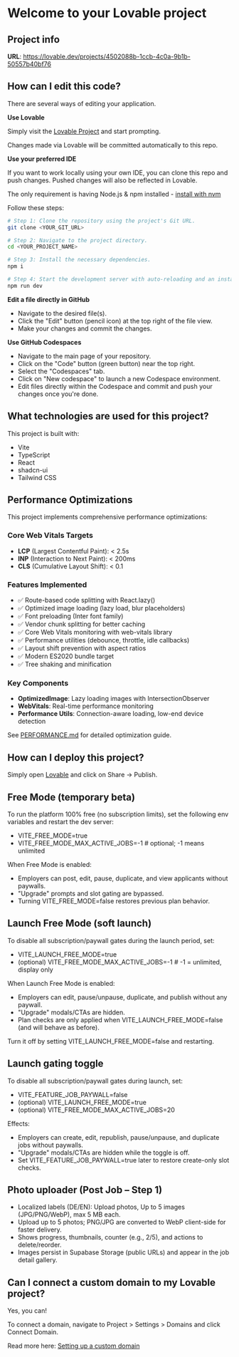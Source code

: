 # Welcome to your Lovable project

## Project info

**URL**: https://lovable.dev/projects/4502088b-1ccb-4c0a-9b1b-50557b40bf76

## How can I edit this code?

There are several ways of editing your application.

**Use Lovable**

Simply visit the [Lovable Project](https://lovable.dev/projects/4502088b-1ccb-4c0a-9b1b-50557b40bf76) and start prompting.

Changes made via Lovable will be committed automatically to this repo.

**Use your preferred IDE**

If you want to work locally using your own IDE, you can clone this repo and push changes. Pushed changes will also be reflected in Lovable.

The only requirement is having Node.js & npm installed - [install with nvm](https://github.com/nvm-sh/nvm#installing-and-updating)

Follow these steps:

```sh
# Step 1: Clone the repository using the project's Git URL.
git clone <YOUR_GIT_URL>

# Step 2: Navigate to the project directory.
cd <YOUR_PROJECT_NAME>

# Step 3: Install the necessary dependencies.
npm i

# Step 4: Start the development server with auto-reloading and an instant preview.
npm run dev
```

**Edit a file directly in GitHub**

- Navigate to the desired file(s).
- Click the "Edit" button (pencil icon) at the top right of the file view.
- Make your changes and commit the changes.

**Use GitHub Codespaces**

- Navigate to the main page of your repository.
- Click on the "Code" button (green button) near the top right.
- Select the "Codespaces" tab.
- Click on "New codespace" to launch a new Codespace environment.
- Edit files directly within the Codespace and commit and push your changes once you're done.

## What technologies are used for this project?

This project is built with:

- Vite
- TypeScript
- React
- shadcn-ui
- Tailwind CSS

## Performance Optimizations

This project implements comprehensive performance optimizations:

### Core Web Vitals Targets
- **LCP** (Largest Contentful Paint): < 2.5s
- **INP** (Interaction to Next Paint): < 200ms
- **CLS** (Cumulative Layout Shift): < 0.1

### Features Implemented
- ✅ Route-based code splitting with React.lazy()
- ✅ Optimized image loading (lazy load, blur placeholders)
- ✅ Font preloading (Inter font family)
- ✅ Vendor chunk splitting for better caching
- ✅ Core Web Vitals monitoring with web-vitals library
- ✅ Performance utilities (debounce, throttle, idle callbacks)
- ✅ Layout shift prevention with aspect ratios
- ✅ Modern ES2020 bundle target
- ✅ Tree shaking and minification

### Key Components
- **OptimizedImage**: Lazy loading images with IntersectionObserver
- **WebVitals**: Real-time performance monitoring
- **Performance Utils**: Connection-aware loading, low-end device detection

See [PERFORMANCE.md](./PERFORMANCE.md) for detailed optimization guide.

## How can I deploy this project?

Simply open [Lovable](https://lovable.dev/projects/4502088b-1ccb-4c0a-9b1b-50557b40bf76) and click on Share -> Publish.

## Free Mode (temporary beta)

To run the platform 100% free (no subscription limits), set the following env variables and restart the dev server:

- VITE_FREE_MODE=true
- VITE_FREE_MODE_MAX_ACTIVE_JOBS=-1   # optional; -1 means unlimited

When Free Mode is enabled:
- Employers can post, edit, pause, duplicate, and view applicants without paywalls.
- "Upgrade" prompts and slot gating are bypassed.
- Turning VITE_FREE_MODE=false restores previous plan behavior.

## Launch Free Mode (soft launch)

To disable all subscription/paywall gates during the launch period, set:

- VITE_LAUNCH_FREE_MODE=true
- (optional) VITE_FREE_MODE_MAX_ACTIVE_JOBS=-1  # -1 = unlimited, display only

When Launch Free Mode is enabled:
- Employers can edit, pause/unpause, duplicate, and publish without any paywall.
- "Upgrade" modals/CTAs are hidden.
- Plan checks are only applied when VITE_LAUNCH_FREE_MODE=false (and will behave as before).

Turn it off by setting VITE_LAUNCH_FREE_MODE=false and restarting.

## Launch gating toggle

To disable all subscription/paywall gates during launch, set:

- VITE_FEATURE_JOB_PAYWALL=false
- (optional) VITE_LAUNCH_FREE_MODE=true
- (optional) VITE_FREE_MODE_MAX_ACTIVE_JOBS=20

Effects:
- Employers can create, edit, republish, pause/unpause, and duplicate jobs without paywalls.
- "Upgrade" modals/CTAs are hidden while the toggle is off.
- Set VITE_FEATURE_JOB_PAYWALL=true later to restore create-only slot checks.

## Photo uploader (Post Job – Step 1)

- Localized labels (DE/EN): Upload photos, Up to 5 images (JPG/PNG/WebP), max 5 MB each.
- Upload up to 5 photos; PNG/JPG are converted to WebP client-side for faster delivery.
- Shows progress, thumbnails, counter (e.g., 2/5), and actions to delete/reorder.
- Images persist in Supabase Storage (public URLs) and appear in the job detail gallery.

## Can I connect a custom domain to my Lovable project?

Yes, you can!

To connect a domain, navigate to Project > Settings > Domains and click Connect Domain.

Read more here: [Setting up a custom domain](https://docs.lovable.dev/features/custom-domain#custom-domain)